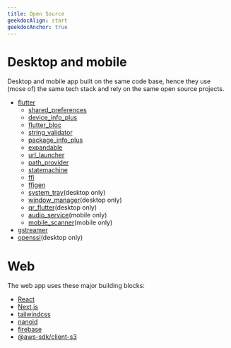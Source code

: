 ```yaml
---
title: Open Source
geekdocAlign: start
geekdocAnchor: true
---
```

# Desktop and mobile
Desktop and mobile app built on the same code base, hence they use (mose of) the same tech stack and rely on the same open source projects.
* [flutter](https://flutter.dev/)
  * [shared_preferences](https://pub.dev/packages/shared_preferences)
  * [device_info_plus](https://pub.dev/packages/device_info_plus)
  * [flutter_bloc](https://pub.dev/packages/flutter_bloc)
  * [string_validator](https://pub.dev/packages/string_validator)
  * [package_info_plus](https://pub.dev/packages/package_info_plus)
  * [expandable](https://pub.dev/packages/expandable)
  * [url_launcher](https://pub.dev/packages/url_launcher)
  * [path_provider](https://pub.dev/packages/path_provider)
  * [statemachine](https://pub.dev/packages/statemachine)
  * [ffi](https://pub.dev/packages/ffi)
  * [ffigen](https://pub.dev/packages/ffigen)
  * [system_tray](https://pub.dev/packages/system_tray)(desktop only)
  * [window_manager](https://pub.dev/packages/window_manager)(desktop only)
  * [qr_flutter](https://pub.dev/packages/qr_flutter)(desktop only)
  * [audio_service](https://pub.dev/packages/audio_service)(mobile only)
  * [mobile_scanner](https://pub.dev/packages/mobile_scanner)(mobile only)
* [gstreamer](https://gstreamer.freedesktop.org/)
* [openssl](https://www.openssl.org/)(desktop only)

# Web
The web app uses these major building blocks:
* [React](https://reactjs.org/)
* [Next.js](https://nextjs.org/)
* [tailwindcss](https://tailwindcss.com/)
* [nanoid](https://github.com/ai/nanoid)
* [firebase](https://firebase.google.com/)
* [@aws-sdk/client-s3](https://github.com/aws/aws-sdk-js-v3)